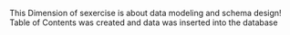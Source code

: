 This Dimension of sexercise is about data modeling and schema design!
Table of Contents was created and data was inserted into the database
